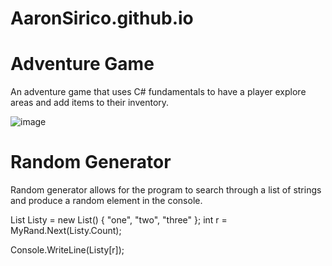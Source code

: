 # AaronSirico.github.io
# Adventure Game

An adventure game that uses C# fundamentals to have a player explore areas and add items to their inventory.

![image](https://user-images.githubusercontent.com/99092776/201169117-2d08d956-f2e3-48fa-8583-84953804c5f8.png)

# Random Generator

Random generator allows for the program to search through a list of strings and produce a random element in the console.

List<string> Listy = new List<string>() { "one", "two", "three" };
int r = MyRand.Next(Listy.Count);

Console.WriteLine(Listy[r]);
